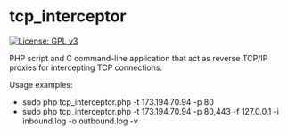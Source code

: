 tcp_interceptor
===============

[![License: GPL v3](https://img.shields.io/badge/License-GPL%20v3-blue.svg)](http://www.gnu.org/licenses/gpl-3.0)

PHP script and C command-line application that act as reverse TCP/IP proxies for intercepting TCP connections.

Usage examples:

* sudo php tcp_interceptor.php -t 173.194.70.94 -p 80
* sudo php tcp_interceptor.php -t 173.194.70.94 -p 80,443 -f 127.0.0.1 -i inbound.log -o outbound.log -v
